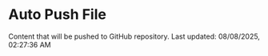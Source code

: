 # Auto Push File

Content that will be pushed to GitHub repository.
Last updated: 08/08/2025, 02:27:36 AM